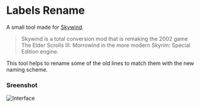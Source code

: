 # Labels Rename

A small tool made for [Skywind](https://tesrskywind.com/ "Skywind").

> Skywind is a total conversion mod that is remaking the 2002 game The Elder Scrolls III: Morrowind in the more modern Skyrim: Special Edition engine.

This tool helps to rename some of the old lines to match them with the new naming scheme.

### Sreenshot
![Interface](https://i.imgur.com/UD3v2MO.png[/img])
